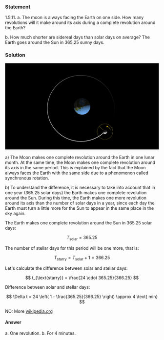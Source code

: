 ###  Statement

$1.5.11.$ a. The moon is always facing the Earth on one side. How many revolutions will it make around its axis during a complete revolution around the Earth?

b. How much shorter are sidereal days than solar days on average? The Earth goes around the Sun in $365.25$ sunny days.

### Solution

![ The rotation of the Moon around the Earth |800x450, 59%](../../img/1.5.11/moon.webp)

a) The Moon makes one complete revolution around the Earth in one lunar month. At the same time, the Moon makes one complete revolution around its axis in the same period. This is explained by the fact that the Moon always faces the Earth with the same side due to a phenomenon called synchronous rotation.

b) To understand the difference, it is necessary to take into account that in one year ($365.25$ solar days) the Earth makes one complete revolution around the Sun. During this time, the Earth makes one more revolution around its axis than the number of solar days in a year, since each day the Earth must turn a little more for the Sun to appear in the same place in the sky again.

The Earth makes one complete revolution around the Sun in $365.25$ solar days:

$$
T_{\text{solar}} = 365.25
$$

The number of stellar days for this period will be one more, that is:

$$
T_{\text{starry}} = T_{\text{solar}} + 1 = 366.25
$$

Let's calculate the difference between solar and stellar days:

$$
t_{\text{starry}} = \frac{24 \cdot 365.25}{366.25}
$$

Difference between solar and stellar days:

$$
\Delta t = 24 \left( 1 - \frac{365.25}{366.25} \right) \approx 4 \text{ min}
$$

NO: More [wikipedia.org](https://en.wikipedia.org/wiki/Sidereal_time)

#### Answer

a. One revolution.
b. For 4 minutes.